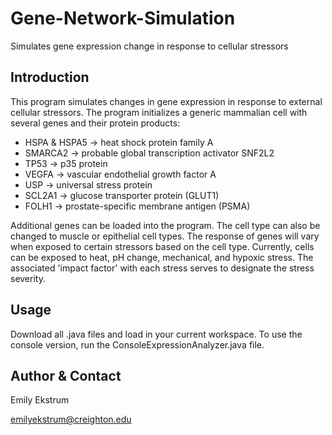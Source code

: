 # Gene-Network-Simulation
Simulates gene expression change in response to cellular stressors

## Introduction

This program simulates changes in gene expression in response to external cellular stressors. The program initializes a generic mammalian cell with several genes and their protein products:

- HSPA & HSPA5 -> heat shock protein family A
- SMARCA2 -> probable global transcription activator SNF2L2
- TP53 -> p35 protein
- VEGFA -> vascular endothelial growth factor A
- USP -> universal stress protein
- SCL2A1 -> glucose transporter protein (GLUT1)
- FOLH1 -> prostate-specific membrane antigen (PSMA)

Additional genes can be loaded into the program. The cell type can also be changed to muscle or epithelial cell types. The response of genes will vary when exposed to certain stressors based on the cell type. Currently, cells can be exposed to heat, pH change, mechanical, and hypoxic stress. The associated 'impact factor' with each stress serves to designate the stress severity. 

## Usage
Download all .java files and load in your current workspace. To use the console version, run the ConsoleExpressionAnalyzer.java file. 

## Author & Contact
Emily Ekstrum

emilyekstrum@creighton.edu
